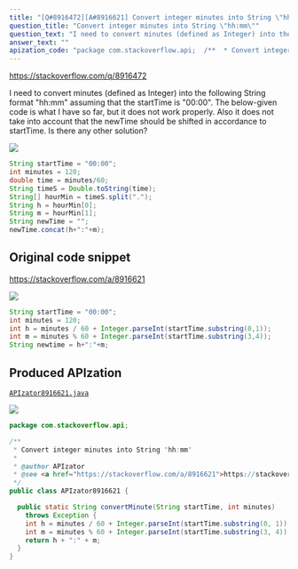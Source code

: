```yaml
---
title: "[Q#8916472][A#8916621] Convert integer minutes into String \"hh:mm\""
question_title: "Convert integer minutes into String \"hh:mm\""
question_text: "I need to convert minutes (defined as Integer) into the following String format \"hh:mm\" assuming that the startTime is \"00:00\". The below-given code is what I have so far, but it does not work properly. Also it does not take into account that the newTime should be shifted in accordance to startTime. Is there any other solution?"
answer_text: ""
apization_code: "package com.stackoverflow.api;  /**  * Convert integer minutes into String \"hh:mm\"  *  * @author APIzator  * @see <a href=\"https://stackoverflow.com/a/8916621\">https://stackoverflow.com/a/8916621</a>  */ public class APIzator8916621 {    public static String convertMinute(String startTime, int minutes)     throws Exception {     int h = minutes / 60 + Integer.parseInt(startTime.substring(0, 1));     int m = minutes % 60 + Integer.parseInt(startTime.substring(3, 4));     return h + \":\" + m;   } }"
---
```


https://stackoverflow.com/q/8916472

I need to convert minutes (defined as Integer) into the following String format &quot;hh:mm&quot; assuming that the startTime is &quot;00:00&quot;. The below-given code is what I have so far, but it does not work properly. Also it does not take into account that the newTime should be shifted in accordance to startTime. Is there any other solution?


<div class="code-logo"><img src="/stackoverflow.png" /></div>

```java
String startTime = "00:00";
int minutes = 120;
double time = minutes/60;
String timeS = Double.toString(time);
String[] hourMin = timeS.split(".");
String h = hourMin[0];
String m = hourMin[1];
String newTime = "";    
newTime.concat(h+":"+m);
```


## Original code snippet

https://stackoverflow.com/a/8916621



<div class="code-logo"><img src="/stackoverflow.png" /></div>

```java
String startTime = "00:00";
int minutes = 120;
int h = minutes / 60 + Integer.parseInt(startTime.substring(0,1));
int m = minutes % 60 + Integer.parseInt(startTime.substring(3,4));
String newtime = h+":"+m;
```

## Produced APIzation

[`APIzator8916621.java`](https://github.com/pasqualesalza/apization-temp-data/raw/master/search/APIzator8916621.java)

<div class="code-logo"><img src="/apizator.png" /></div>

```java
package com.stackoverflow.api;

/**
 * Convert integer minutes into String "hh:mm"
 *
 * @author APIzator
 * @see <a href="https://stackoverflow.com/a/8916621">https://stackoverflow.com/a/8916621</a>
 */
public class APIzator8916621 {

  public static String convertMinute(String startTime, int minutes)
    throws Exception {
    int h = minutes / 60 + Integer.parseInt(startTime.substring(0, 1));
    int m = minutes % 60 + Integer.parseInt(startTime.substring(3, 4));
    return h + ":" + m;
  }
}

```